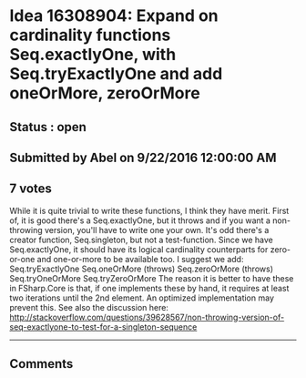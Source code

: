 # Idea 16308904: Expand on cardinality functions Seq.exactlyOne, with Seq.tryExactlyOne and add oneOrMore, zeroOrMore #

## Status : open

## Submitted by Abel on 9/22/2016 12:00:00 AM

## 7 votes

While it is quite trivial to write these functions, I think they have merit. First of, it is good there's a Seq.exactlyOne, but it throws and if you want a non-throwing version, you'll have to write one your own. It's odd there's a creator function, Seq.singleton, but not a test-function.
Since we have Seq.exactlyOne, it should have its logical cardinality counterparts for zero-or-one and one-or-more to be available too.
I suggest we add:
Seq.tryExactlyOne
Seq.oneOrMore (throws)
Seq.zeroOrMore (throws)
Seq.tryOneOrMore
Seq.tryZeroOrMore
The reason it is better to have these in FSharp.Core is that, if one implements these by hand, it requires at least two iterations until the 2nd element. An optimized implementation may prevent this.
See also the discussion here: http://stackoverflow.com/questions/39628567/non-throwing-version-of-seq-exactlyone-to-test-for-a-singleton-sequence


------------------------
## Comments

